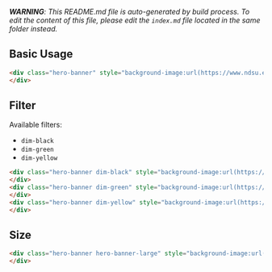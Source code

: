 _**WARNING**: This README.md file is auto-generated by build process. To edit the content of this file, please edit the `index.md` file located in the same folder instead._


## Basic Usage

```html
<div class="hero-banner" style="background-image:url(https://www.ndsu.edu/fileadmin/admission/Photos/graphics/about1.jpg)">
</div>
```

## Filter

Available filters:
* `dim-black`
* `dim-green`
* `dim-yellow`


```html
<div class="hero-banner dim-black" style="background-image:url(https://www.ndsu.edu/fileadmin/admission/Photos/graphics/about1.jpg)">
</div>
<div class="hero-banner dim-green" style="background-image:url(https://www.ndsu.edu/fileadmin/admission/Photos/graphics/about1.jpg)">
</div>
<div class="hero-banner dim-yellow" style="background-image:url(https://www.ndsu.edu/fileadmin/admission/Photos/graphics/about1.jpg)">
</div>
```

## Size

```html
<div class="hero-banner hero-banner-large" style="background-image:url(https://www.ndsu.edu/fileadmin/admission/Photos/graphics/about1.jpg)">
</div>
```
